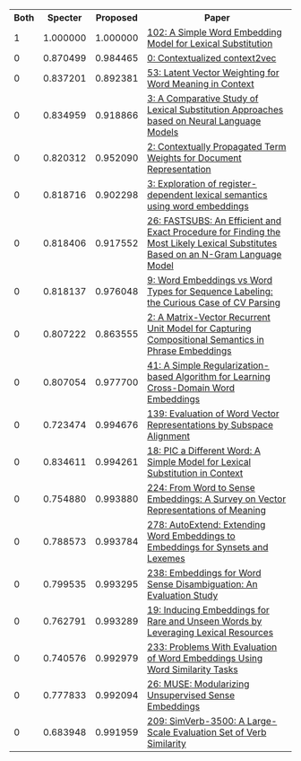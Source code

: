 <html><table><tr>
<th>Both</th>
<th>Specter</th>
<th>Proposed</th>
<th>Paper</th>
</tr>
<tr>
<td>1</td>
<td>1.000000</td>
<td>1.000000</td>
<td><a href="https://www.semanticscholar.org/paper/7fead81d3655f52a221ef8738216ab8826019897">102: A Simple Word Embedding Model for Lexical Substitution</a></td>
</tr>
<tr>
<td>0</td>
<td>0.870499</td>
<td>0.984465</td>
<td><a href="https://www.semanticscholar.org/paper/7649e81c4e9a32644a3c02f256cc012ea3de21fc">0: Contextualized context2vec</a></td>
</tr>
<tr>
<td>0</td>
<td>0.837201</td>
<td>0.892381</td>
<td><a href="https://www.semanticscholar.org/paper/4f12ae30f56fca636966065d2497c6c6deefbf27">53: Latent Vector Weighting for Word Meaning in Context</a></td>
</tr>
<tr>
<td>0</td>
<td>0.834959</td>
<td>0.918866</td>
<td><a href="https://www.semanticscholar.org/paper/993a2a567fa14039f930295dad8e2779ef7dd2c0">3: A Comparative Study of Lexical Substitution Approaches based on Neural Language Models</a></td>
</tr>
<tr>
<td>0</td>
<td>0.820312</td>
<td>0.952090</td>
<td><a href="https://www.semanticscholar.org/paper/e9e7473b0e8914433640eef98e34fdf6c2364699">2: Contextually Propagated Term Weights for Document Representation</a></td>
</tr>
<tr>
<td>0</td>
<td>0.818716</td>
<td>0.902298</td>
<td><a href="https://www.semanticscholar.org/paper/7fd9f1294703e6f73806ffde71545a5dc88b6df3">3: Exploration of register-dependent lexical semantics using word embeddings</a></td>
</tr>
<tr>
<td>0</td>
<td>0.818406</td>
<td>0.917552</td>
<td><a href="https://www.semanticscholar.org/paper/04b1e6e0e38e2f707ad73b736e94b1d1b25186a1">26: FASTSUBS: An Efficient and Exact Procedure for Finding the Most Likely Lexical Substitutes Based on an N-Gram Language Model</a></td>
</tr>
<tr>
<td>0</td>
<td>0.818137</td>
<td>0.976048</td>
<td><a href="https://www.semanticscholar.org/paper/559b53c05745c5317046bb170f632f872e1e679a">9: Word Embeddings vs Word Types for Sequence Labeling: the Curious Case of CV Parsing</a></td>
</tr>
<tr>
<td>0</td>
<td>0.807222</td>
<td>0.863555</td>
<td><a href="https://www.semanticscholar.org/paper/8f76e2431ea5a5b4fd2370409ba5e8ee866dca0a">2: A Matrix-Vector Recurrent Unit Model for Capturing Compositional Semantics in Phrase Embeddings</a></td>
</tr>
<tr>
<td>0</td>
<td>0.807054</td>
<td>0.977700</td>
<td><a href="https://www.semanticscholar.org/paper/d70df38462a8effa02fd8c8cfb94da8f82fcbcad">41: A Simple Regularization-based Algorithm for Learning Cross-Domain Word Embeddings</a></td>
</tr>
<tr>
<td>0</td>
<td>0.723474</td>
<td>0.994676</td>
<td><a href="https://www.semanticscholar.org/paper/14de10f81a45185f2c1391c416c553fb144b38db">139: Evaluation of Word Vector Representations by Subspace Alignment</a></td>
</tr>
<tr>
<td>0</td>
<td>0.834611</td>
<td>0.994261</td>
<td><a href="https://www.semanticscholar.org/paper/f1f2b416bfe7d30f76ec55d75088835f62ebf980">18: PIC a Different Word: A Simple Model for Lexical Substitution in Context</a></td>
</tr>
<tr>
<td>0</td>
<td>0.754880</td>
<td>0.993880</td>
<td><a href="https://www.semanticscholar.org/paper/bf9db8ca2dce7386cbed1ae0fd6465148cdb2b98">224: From Word to Sense Embeddings: A Survey on Vector Representations of Meaning</a></td>
</tr>
<tr>
<td>0</td>
<td>0.788573</td>
<td>0.993784</td>
<td><a href="https://www.semanticscholar.org/paper/47291646a01c8786abd1b168cb78e6af575f9318">278: AutoExtend: Extending Word Embeddings to Embeddings for Synsets and Lexemes</a></td>
</tr>
<tr>
<td>0</td>
<td>0.799535</td>
<td>0.993295</td>
<td><a href="https://www.semanticscholar.org/paper/00cc08c90bc4ae7d3523e4dad2ca3a8fafc8501a">238: Embeddings for Word Sense Disambiguation: An Evaluation Study</a></td>
</tr>
<tr>
<td>0</td>
<td>0.762791</td>
<td>0.993289</td>
<td><a href="https://www.semanticscholar.org/paper/0cdca7c4d5e46ccb0495c142d80afc0fa55d6a0f">19: Inducing Embeddings for Rare and Unseen Words by Leveraging Lexical Resources</a></td>
</tr>
<tr>
<td>0</td>
<td>0.740576</td>
<td>0.992979</td>
<td><a href="https://www.semanticscholar.org/paper/f7e04fa7413d4ede7186fd0a40310a24a3ba27fb">233: Problems With Evaluation of Word Embeddings Using Word Similarity Tasks</a></td>
</tr>
<tr>
<td>0</td>
<td>0.777833</td>
<td>0.992094</td>
<td><a href="https://www.semanticscholar.org/paper/9fd010312235c28ff208b8caa441faacb2283f1f">26: MUSE: Modularizing Unsupervised Sense Embeddings</a></td>
</tr>
<tr>
<td>0</td>
<td>0.683948</td>
<td>0.991959</td>
<td><a href="https://www.semanticscholar.org/paper/a1d1e3f7ee6767712fe14ee1bde11a341775daa3">209: SimVerb-3500: A Large-Scale Evaluation Set of Verb Similarity</a></td>
</tr>
</table></html>
